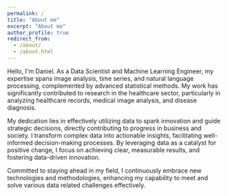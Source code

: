 ```yaml
---
permalink: /
title: "About me"
excerpt: "About me"
author_profile: true
redirect_from: 
  - /about/
  - /about.html
---
```



Hello, I'm Daniel. As a Data Scientist and Machine Learning Engineer, my expertise spans image analysis, time series, and natural language processing, complemented by advanced statistical methods. My work has significantly contributed to research in the healthcare sector, particularly in analyzing healthcare records, medical image analysis, and disease diagnosis.

My dedication lies in effectively utilizing data to spark innovation and guide strategic decisions, directly contributing to progress in business and society. I transform complex data into actionable insights, facilitating well-informed decision-making processes. By leveraging data as a catalyst for positive change, I focus on achieving clear, measurable results, and fostering data-driven innovation.

Committed to staying ahead in my field, I continuously embrace new technologies and methodologies, enhancing my capability to meet and solve various data related challenges effectively.




